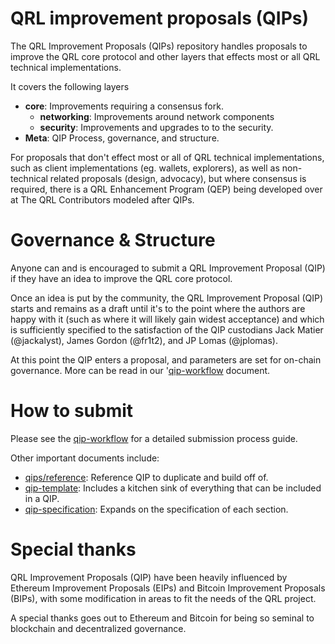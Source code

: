 # QRL improvement proposals (QIPs)

The QRL Improvement Proposals (QIPs) repository handles proposals to improve the QRL core protocol and other layers that effects most or all QRL technical implementations. 

It covers the following layers

- **core**: Improvements requiring a consensus fork.
  - **networking**: Improvements around network components
  - **security**: Improvements and upgrades to to the security.
- **Meta**: QIP Process, governance, and structure.

For proposals that don't effect most or all of QRL technical implementations, such as client implementations (eg. wallets, explorers), as well as non-technical related proposals (design, advocacy), but where consensus is required, there is a QRL Enhancement Program (QEP) being developed over at The QRL Contributors modeled after QIPs.

# Governance & Structure

Anyone can and is encouraged to submit a QRL Improvement Proposal (QIP) if they have an idea to improve the QRL core protocol.

Once an idea is put by the community, the QRL Improvement Proposal (QIP) starts and remains as a draft until it's to the point where the authors are happy with it (such as where it will likely gain widest acceptance) and which is sufficiently specified to the satisfaction of the QIP custodians Jack Matier (@jackalyst), James Gordon (@fr1t2), and JP Lomas (@jplomas).  

At this point the QIP enters a proposal, and parameters are set for on-chain governance. More can be read in our '[qip-workflow](qip-workflow.md) document.

# How to submit

Please see the [qip-workflow](qip-workflow.md) for a detailed submission process guide.

Other important documents include:

- [qips/reference](qips/reference.md): Reference QIP to duplicate and build off of.
- [qip-template](qip-template.md): Includes a kitchen sink of everything that can be included in a QIP.
- [qip-specification](qip-specification.md): Expands on the specification of each section.

# Special thanks

QRL Improvement Proposals (QIP) have been heavily influenced by Ethereum Improvement Proposals (EIPs) and Bitcoin Improvement Proposals (BIPs), with some modification in areas to fit the needs of the QRL project.

A special thanks goes out to Ethereum and Bitcoin for being so seminal to blockchain and decentralized governance.